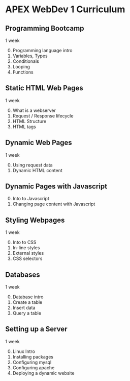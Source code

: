 # APEX WebDev 1 Curriculum

## Programming Bootcamp

1 week

0. Programming language intro
0. Variables, Types
0. Conditionals
0. Looping
0. Functions

## Static HTML Web Pages

1 week

0. What is a webserver
0. Request / Response lifecycle
0. HTML Structure
0. HTML tags

## Dynamic Web Pages

1 week

0. Using request data
0. Dynamic HTML content

## Dynamic Pages with Javascript

0. Into to Javascript
0. Changing page content with Javascript

## Styling Webpages

1 week

0. Into to CSS
0. In-line styles
0. External styles
0. CSS selectors

## Databases

1 week

0. Database intro
0. Create a table
0. Insert data
0. Query a table

## Setting up a Server

1 week

0. Linux Intro
0. Installing packages
0. Configuring mysql
0. Configuring apache
0. Deploying a dynamic website
